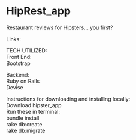 # HipRest_app
Restaurant reviews for Hipsters... you first?  

Links:

TECH UTILIZED:  
Front End:  
Bootstrap  

Backend:  
Ruby on Rails  
Devise  

Instructions for downloading and installing locally:  
Download hipster_app  
Run these in terminal:  
bundle install  
rake db:create  
rake db:migrate  
